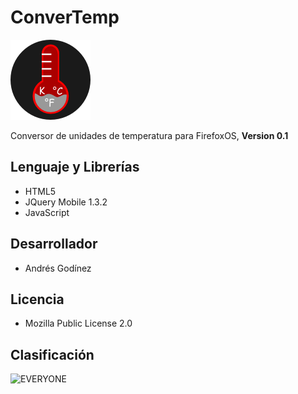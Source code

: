 ConverTemp
=============

![ConverTemp](./images/icon.png)

Conversor de unidades de temperatura para FirefoxOS, **Version 0.1**

## Lenguaje y Librerías ##
* HTML5
* JQuery Mobile 1.3.2
* JavaScript

## Desarrollador ##
* Andrés Godínez

## Licencia ##
* Mozilla Public License 2.0

## Clasificación ##

![EVERYONE](https://www.globalratings.com/Common/Images/ratingsymbol_e.png)